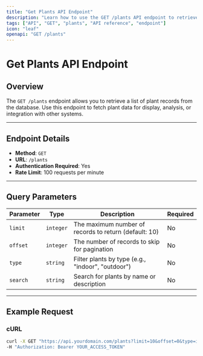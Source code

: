 ```yaml
---
title: "Get Plants API Endpoint"
description: "Learn how to use the GET /plants API endpoint to retrieve a list of plant records. This guide includes query parameters, response examples, and best practices."
tags: ["API", "GET", "plants", "API reference", "endpoint"]
icon: "leaf"
openapi: "GET /plants"
---
```


# Get Plants API Endpoint

## Overview
The `GET /plants` endpoint allows you to retrieve a list of plant records from the database. Use this endpoint to fetch plant data for display, analysis, or integration with other systems.

---

## Endpoint Details

- **Method**: `GET`
- **URL**: `/plants`
- **Authentication Required**: Yes
- **Rate Limit**: 100 requests per minute

---

## Query Parameters

| **Parameter** | **Type**   | **Description**                                      | **Required** |
|---------------|------------|------------------------------------------------------|--------------|
| `limit`       | `integer`  | The maximum number of records to return (default: 10)| No           |
| `offset`      | `integer`  | The number of records to skip for pagination         | No           |
| `type`        | `string`   | Filter plants by type (e.g., "indoor", "outdoor")    | No           |
| `search`      | `string`   | Search for plants by name or description             | No           |

---

## Example Request

### cURL
```bash
curl -X GET "https://api.yourdomain.com/plants?limit=10&offset=0&type=indoor" \
-H "Authorization: Bearer YOUR_ACCESS_TOKEN"
